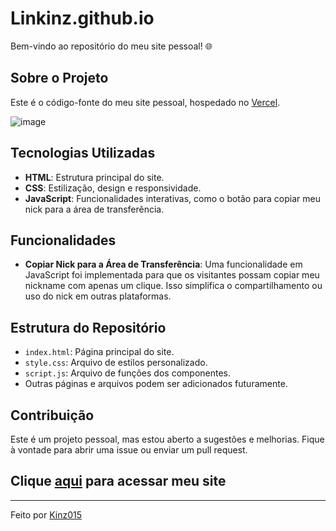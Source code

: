 # Linkinz.github.io

Bem-vindo ao repositório do meu site pessoal! 🌐

## Sobre o Projeto 

Este é o código-fonte do meu site pessoal, hospedado no [Vercel](https://vercel.com/home). 

![image](https://github.com/user-attachments/assets/e60c0f86-0013-4627-a716-7651fe6142c0)

## Tecnologias Utilizadas

- **HTML**: Estrutura principal do site.
- **CSS**: Estilização, design e responsividade.
- **JavaScript**: Funcionalidades interativas, como o botão para copiar meu nick para a área de transferência.

## Funcionalidades

- **Copiar Nick para a Área de Transferência**: 
  Uma funcionalidade em JavaScript foi implementada para que os visitantes possam copiar meu nickname com apenas um clique. Isso simplifica o compartilhamento ou uso do nick em outras plataformas.

## Estrutura do Repositório

- `index.html`: Página principal do site.
- `style.css`: Arquivo de estilos personalizado.
- `script.js`: Arquivo de funções dos componentes.
- Outras páginas e arquivos podem ser adicionados futuramente.

## Contribuição

Este é um projeto pessoal, mas estou aberto a sugestões e melhorias. Fique à vontade para abrir uma issue ou enviar um pull request.

## Clique [aqui](https://kinz015.github.io/Linkinz/) para acessar meu site

---

Feito por [Kinz015](https://github.com/kinz015)
